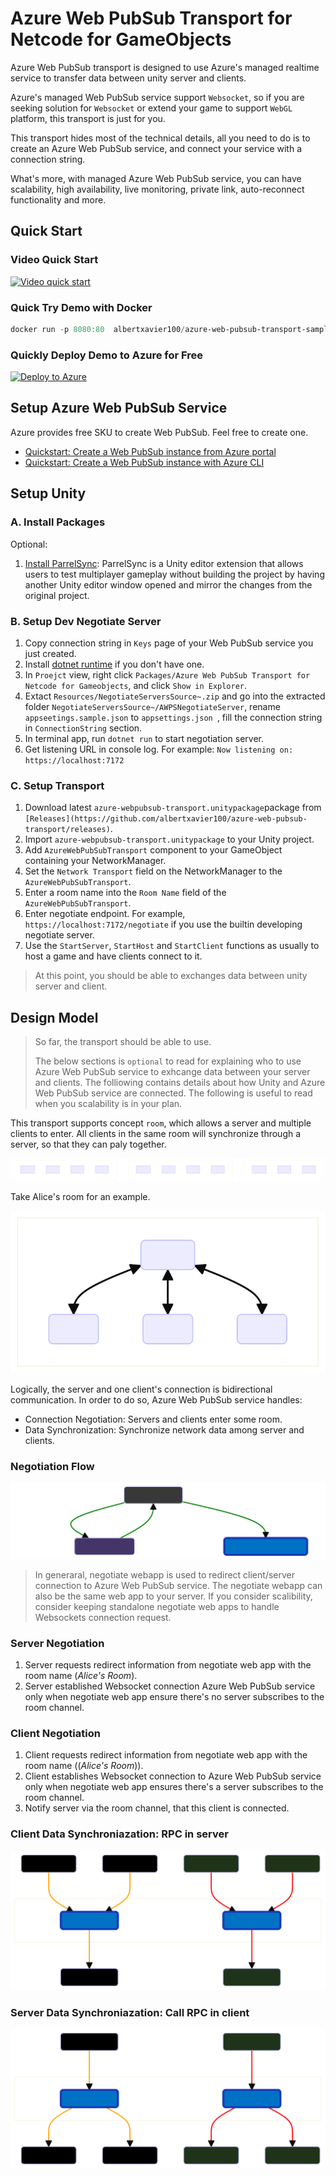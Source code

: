 # Azure Web PubSub Transport for Netcode for GameObjects

Azure Web PubSub transport is designed to use Azure's managed realtime service to transfer data between unity server and clients.

Azure's managed Web PubSub service support `Websocket`, so if you are seeking solution for `Websocket` or extend your game to support `WebGL` platform, this transport is just for you.

This transport hides most of the technical details, all you need to do is to create an Azure Web PubSub service, and connect your service with a connection string.

What's more, with managed Azure Web PubSub service, you can have scalability, high availability, live monitoring, private link, auto-reconnect functionality and more.

## Quick Start

### Video Quick Start

[![Video quick start](https://img.youtube.com/vi/-0LlnojcMCs/0.jpg)](https://www.youtube.com/watch?v=-0LlnojcMCs)

### Quick Try Demo with Docker

```powershell
docker run -p 8080:80  albertxavier100/azure-web-pubsub-transport-sample-unity-netcode-bootstrap:0.2.0 -e Hub="unity_hub_docker" ConnectionString="<azure-web-pubsub-connection-string>"
```

### Quickly Deploy Demo to Azure for Free

[![Deploy to Azure](https://aka.ms/deploytoazurebutton)](https://portal.azure.com/#create/Microsoft.Template/uri/https%3A%2F%2Fraw.githubusercontent.com%2Falbertxavier100%2Fazure-web-pubsub-transport%2Fmain%2FDeploy%2FAzure%2FWebGL%2FWebApp%2Fdeploy.json)

## Setup Azure Web PubSub Service

Azure provides free SKU to create Web PubSub. Feel free to create one.

- [Quickstart: Create a Web PubSub instance from Azure portal](https://learn.microsoft.com/azure/azure-web-pubsub/howto-develop-create-instance)
- [Quickstart: Create a Web PubSub instance with Azure CLI](https://learn.microsoft.com/azure/azure-web-pubsub/quickstart-cli-create)

## Setup Unity

### A. Install Packages

Optional:

1. [Install ParrelSync](https://github.com/VeriorPies/ParrelSync#installation): ParrelSync is a Unity editor extension that allows users to test multiplayer gameplay without building the project by having another Unity editor window opened and mirror the changes from the original project.

### B. Setup Dev Negotiate Server

1. Copy connection string in `Keys` page of your Web PubSub service you just created.
2. Install [dotnet runtime](https://learn.microsoft.com/dotnet/core/install/) if you don't have one.
3. In `Proejct` view, right click `Packages/Azure Web PubSub Transport for Netcode for Gameobjects`, and click `Show in Explorer`.
4. Extact `Resources/NegotiateServersSource~.zip`  and go into the extracted folder `NegotiateServersSource~/AWPSNegotiateServer`, rename `appseetings.sample.json` to  `appsettings.json `, fill the connection string in `ConnectionString` section.
5. In terminal app, run `dotnet run` to start negotiation server.
6. Get listening URL in console log. For example: `Now listening on: https://localhost:7172`

### C. Setup Transport

1. Download latest `azure-webpubsub-transport.unitypackage`package from `[Releases](https://github.com/albertxavier100/azure-web-pubsub-transport/releases)`.
2. Import `azure-webpubsub-transport.unitypackage` to your Unity project.
3. Add `AzureWebPubSubTransport` component to your GameObject containing your NetworkManager.
4. Set the `Network Transport` field on the NetworkManager to the `AzureWebPubSubTransport`.
5. Enter a room name into the `Room Name` field of the `AzureWebPubSubTransport`.
6. Enter negotiate endpoint. For example, `https://localhost:7172/negotiate` if you use the builtin developing negotiate server.
7. Use the `StartServer`, `StartHost` and `StartClient` functions as usually to host a game and have clients connect to it.

> At this point, you should be able to exchanges data between unity server and client.

## Design Model

> So far, the transport should be able to use.
>
> The below sections is `optional` to read for explaining who to use Azure Web PubSub service to exhcange data between your server and clients.
> The folliowing contains details about how Unity and Azure Web PubSub service are connected.
> The following is useful to read when you scalability is in your plan.

This transport supports concept `room`, which allows a server and multiple clients to enter.
All clients in the same room will synchronize through a server, so that they can paly together.

![Rooms](./Resources/Images/rooms-example.svg)

Take Alice's room for an example.

![Alice's room](./Resources/Images/alice-room.svg)

Logically, the server and one client's connection is bidirectional communication. In order to do so, Azure Web PubSub service handles:

* Connection Negotiation: Servers and clients enter some room.
* Data Synchronization: Synchronize network data among server and clients.

### Negotiation Flow

![Negotiation Flow](./Resources/Images/negotiate-flow.svg)

> In generaral, negotiate webapp is used to redirect client/server connection to Azure Web PubSub service.
> The negotiate webapp can also be the same web app to your server.
> If you consider scalibility, consider keeping standalone negotiate web apps to handle Websockets connection request.

### Server Negotiation

1. Server requests redirect information from negotiate web app with the room name (_Alice's Room_).
2. Server established Websocket connection Azure Web PubSub service only when negotiate web app ensure there's no server subscribes to the room channel.

### Client Negotiation

1. Client requests redirect information from negotiate web app with the room name ((_Alice's Room_)).
2. Client establishes Websocket connection to Azure Web PubSub service only when negotiate web app ensures there's a server subscribes to the room channel.
3. Notify server via the room channel, that this client is connected.

### Client Data Synchroniazation: RPC in server

![RPC in server](./Resources/Images/rpc-in-server.svg)

### Server Data Synchroniazation: Call RPC in client

![RPC in client](./Resources/Images/rpc-in-client.svg)
